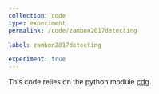 ```yaml
---
collection: code
type: experiment
permalink: /code/zambon2017detecting

label: zambon2017detecting

experiment: true
---
```

This code relies on the python module [cdg](https://github.com/dan-zam/cdg.git).
